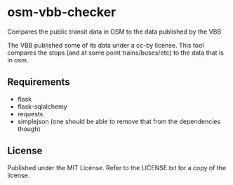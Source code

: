 osm-vbb-checker
===============

Compares the public transit data in OSM to the data published by the VBB


The VBB published some of its data under a cc-by license. This tool compares the stops (and at some point trains/buses/etc)
to the data that is in osm.

Requirements
------------
- flask
- flask-sqlalchemy
- requests
- simplejson (one should be able to remove that from the dependencies though)

License
-------
Published under the MIT License. Refer to the LICENSE.txt for a copy of the license.
